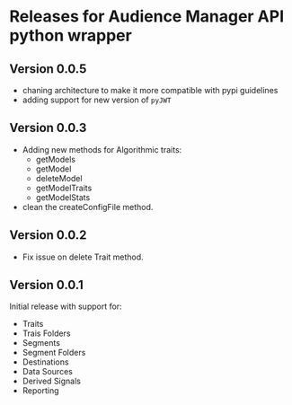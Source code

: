 # Releases for Audience Manager API python wrapper

## Version 0.0.5

* chaning architecture to make it more compatible with pypi guidelines
* adding support for new version of `pyJWT`

## Version 0.0.3

* Adding new methods for Algorithmic traits:
  * getModels
  * getModel
  * deleteModel
  * getModelTraits
  * getModelStats
* clean the createConfigFile method.

## Version 0.0.2

* Fix issue on delete Trait method.

## Version 0.0.1

Initial release with support for:

* Traits
* Trais Folders
* Segments
* Segment Folders
* Destinations
* Data Sources
* Derived Signals
* Reporting
